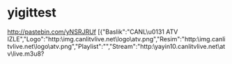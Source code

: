 # yigittest
http://pastebin.com/yNSRJRUf
[{"Baslik":"CANL\u0131 ATV IZLE","Logo":"http:\\img.canlitvlive.net\logo\atv.png","Resim":"http:\\img.canlitvlive.net\logo\atv.png","Playlist":"","Stream":"http:\\yayin10.canlitvlive.net\atv\live.m3u8?
